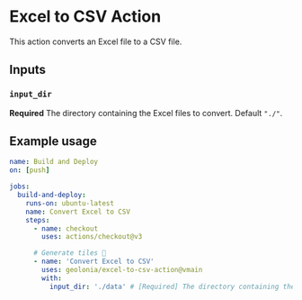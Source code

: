 # Excel to CSV Action

This action converts an Excel file to a CSV file.

## Inputs

### `input_dir`

**Required** The directory containing the Excel files to convert. Default `"./"`.

## Example usage

```yaml
name: Build and Deploy
on: [push]

jobs:
  build-and-deploy:
    runs-on: ubuntu-latest
    name: Convert Excel to CSV
    steps:
      - name: checkout
        uses: actions/checkout@v3

      # Generate tiles 🚀
      - name: 'Convert Excel to CSV'
        uses: geolonia/excel-to-csv-action@vmain
        with:
          input_dir: './data' # [Required] The directory containing the Excel files to convert.
```
